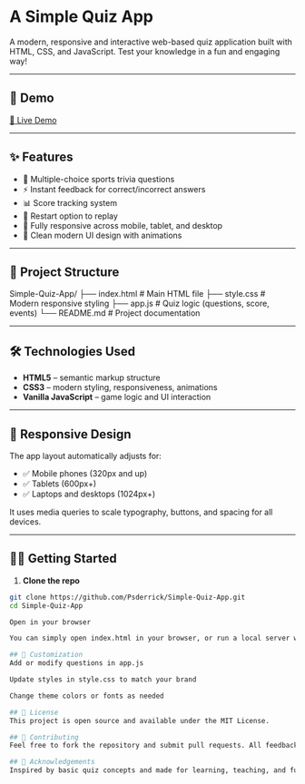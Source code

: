 # A Simple Quiz App

A modern, responsive and interactive web-based  quiz application built with HTML, CSS, and JavaScript. Test your knowledge in a fun and engaging way!

---

## 🚀 Demo

[🔗 Live Demo ](https://yourusername.github.io/sports-quiz-app)

---

## ✨ Features

- 🧠 Multiple-choice sports trivia questions
- ⚡ Instant feedback for correct/incorrect answers
- 📊 Score tracking system
- 🔄 Restart option to replay
- 📱 Fully responsive across mobile, tablet, and desktop
- 💅 Clean modern UI design with animations

---

## 📁 Project Structure
Simple-Quiz-App/
├── index.html # Main HTML file
├── style.css # Modern responsive styling
├── app.js # Quiz logic (questions, score, events)
└── README.md # Project documentation


---

## 🛠️ Technologies Used

- **HTML5** – semantic markup structure
- **CSS3** – modern styling, responsiveness, animations
- **Vanilla JavaScript** – game logic and UI interaction

---

## 📲 Responsive Design

The app layout automatically adjusts for:

- ✅ Mobile phones (320px and up)
- ✅ Tablets (600px+)
- ✅ Laptops and desktops (1024px+)

It uses media queries to scale typography, buttons, and spacing for all devices.

---

## 🧑‍💻 Getting Started

1. **Clone the repo**

```bash
git clone https://github.com/Psderrick/Simple-Quiz-App.git
cd Simple-Quiz-App

Open in your browser

You can simply open index.html in your browser, or run a local server with VS Code extensions like Live Server.

## 🔧 Customization
Add or modify questions in app.js

Update styles in style.css to match your brand

Change theme colors or fonts as needed

## 📝 License
This project is open source and available under the MIT License.

## 🤝 Contributing
Feel free to fork the repository and submit pull requests. All feedback and improvements are welcome!

## 🙌 Acknowledgements
Inspired by basic quiz concepts and made for learning, teaching, and fun!











